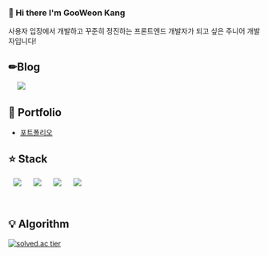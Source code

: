 ### 👋 Hi there I'm GooWeon Kang

사용자 입장에서 개발하고 꾸준히 정진하는 프론트엔드 개발자가 되고 싶은 주니어 개발자입니다!

## ✏Blog
 &nbsp; <a href="https://gooweon.tistory.com">
    <img 
        src="http://img.shields.io/badge/-Tech%20Blog-655ced?style=flat&logo=github&link=https://gooweon.tistory.com"
        style="height : auto; margin-left : 10px; margin-right : 10px;"/>
</a>

## :pencil: Portfolio
+ [포트폴리오]()



## :star: Stack
<p>
  <img src="https://img.shields.io/badge/Java-007396?style=flat-square&logo=Java&logoColor=white" 
       style="height : auto; margin-left : 10px; margin-right : 10px;" />
  <img src="https://img.shields.io/badge/JavaScript-F7DF1E?style=flat-square&logo=JavaScript&logoColor=black"
       style="height : auto; margin-left : 10px; margin-right : 10px;" />
  <img src="https://img.shields.io/badge/Vue.js-4FC08D?style=flat-square&logo=Vue.js&logoColor=white"
       style="height : auto; margin-left : 10px; margin-right : 10px;" />
  <img src="https://img.shields.io/badge/HTML-E34F26?style=flat-square&logo=HTML5&logoColor=white"
       style="height : auto; margin-left : 10px; margin-right : 10px;" />
</p>


<br>

## :bulb: Algorithm

[![solved.ac tier](http://mazassumnida.wtf/api/generate_badge?boj=gooweon)](https://solved.ac/gooweon)





